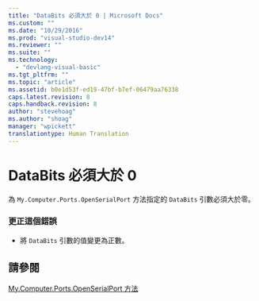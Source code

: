```yaml
---
title: "DataBits 必須大於 0 | Microsoft Docs"
ms.custom: ""
ms.date: "10/29/2016"
ms.prod: "visual-studio-dev14"
ms.reviewer: ""
ms.suite: ""
ms.technology: 
  - "devlang-visual-basic"
ms.tgt_pltfrm: ""
ms.topic: "article"
ms.assetid: b0e1d53f-ed19-47bf-b7ef-06479aa76338
caps.latest.revision: 8
caps.handback.revision: 8
author: "stevehoag"
ms.author: "shoag"
manager: "wpickett"
translationtype: Human Translation
---
```

# DataBits 必須大於 0
為 `My.Computer.Ports.OpenSerialPort` 方法指定的 `DataBits` 引數必須大於零。  
  
### 更正這個錯誤  
  
-   將 `DataBits` 引數的值變更為正數。  
  
## 請參閱  
 [My.Computer.Ports.OpenSerialPort 方法](http://msdn.microsoft.com/zh-tw/ed1e75f0-635a-4229-8fe6-becea5d036c3)